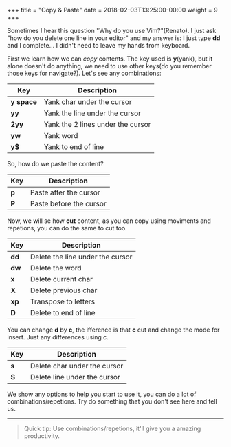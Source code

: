 +++
title = "Copy & Paste"
date =  2018-02-03T13:25:00-00:00
weight = 9
+++

Sometimes I hear this question "Why do you use Vim?"(Renato). I just ask "how do you delete one line in your editor" and my answer is: I just type **dd** and I complete... I didn't need to leave my hands from keyboard.  

First we learn how we can *copy* contents. The key used is **y**(yank), but it alone doesn't do anything, we need to use other keys(do you remember those keys for navigate?). Let's see any combinations:   

|Key            | Description                       |
|---------------|-----------------------------------|
| **y space**   | Yank char under the cursor        |
| **yy**        | Yank the line under the cursor    |
| **2yy**       | Yank the 2 lines under the cursor |
| **yw**        | Yank word                         |
| **y$**        | Yank to end of line               |

So, how do we paste the content?  

|Key      | Description             |
|---------|-------------------------|
| **p**   | Paste after the cursor  |
| **P**   | Paste before the cursor |


Now, we will se how **cut** content, as you can copy using moviments and repetions, you can do the same to cut too.   

|Key      | Description                      |
|---------|----------------------------------|
| **dd**  | Delete the line under the cursor |
| **dw**  | Delete the word                  |
| **x**   | Delete current char              |
| **X**   | Delete previous char             |
| **xp**  | Transpose to letters             |
| **D**   | Delete to end of line            |

You can change **d** by **c**, the ifference is that **c** cut and change the mode for insert. Just any differences using c.  

|Key      | Description                  |
|---------|------------------------------|
| **s**   | Delete char under the cursor |
| **S**   | Delete line under the cursor |

We show any options to help you start to use it, you can do a lot of combinations/repetions. Try do something that you don't see here and tell us.

------------

> Quick tip: Use combinations/repetions, it'll give you a amazing productivity.

